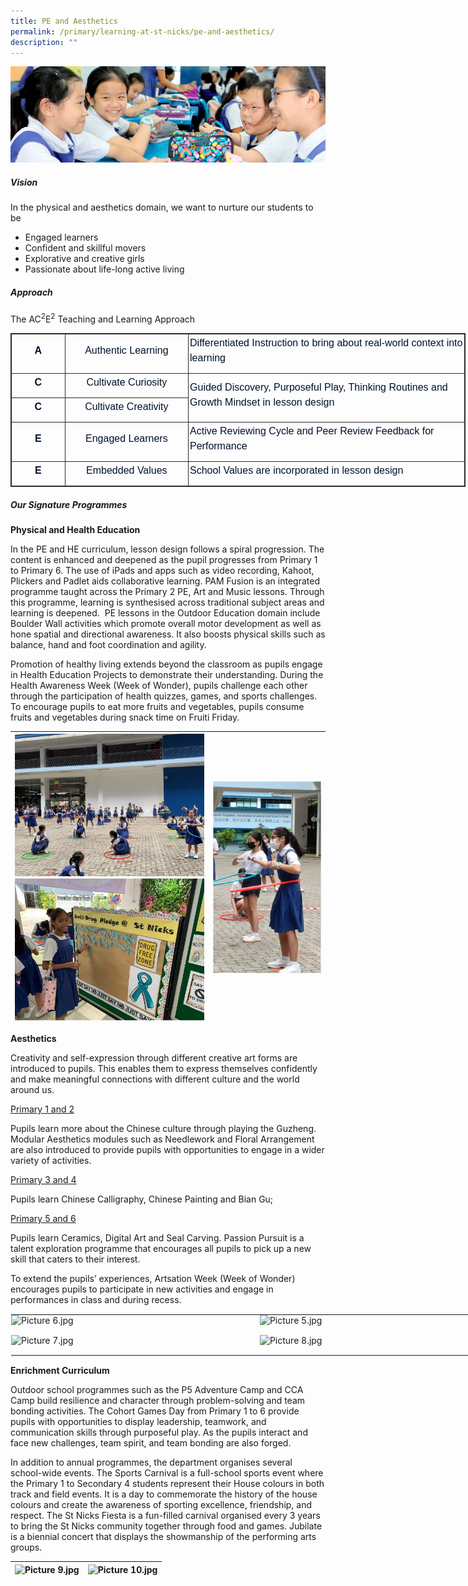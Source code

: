 ```yaml
---
title: PE and Aesthetics
permalink: /primary/learning-at-st-nicks/pe-and-aesthetics/
description: ""
---
```

![](/images/01%20Banner%20Photos/learning-at-stnicks.jpg)

##### **Vision**  

In the physical and aesthetics domain, we want to nurture our students to be  
*   Engaged learners
*   Confident and skillful movers
*   Explorative and creative girls
*   Passionate about life-long active living

##### **Approach**  

The AC<sup>2</sup>E<sup>2</sup> Teaching and Learning Approach

<table style="margin: 0px; outline: 0px; padding: 0px; border: 1px solid rgb(42, 42, 42); border-spacing: 1px; border-collapse: collapse; width: 727.5px;" width="0" class="iveo_table ives_tab_dark"><tbody style="margin: 0px; outline: 0px; padding: 0px;"><tr style="margin: 0px; outline: 0px; padding: 0px;"><td style="margin: 0px; outline: 0px; padding: 2px; text-align: center; border: 1px solid rgb(42, 42, 42);" width="84"><p style="margin: 0px 0px 10px; outline: 0px; padding: 0px; line-height: 24px; color: rgb(0, 18, 45); font-family: Mulish, sans-serif; font-size: 16px; text-align: center;"><b style="margin: 0px; outline: 0px; padding: 0px;"><span style="margin: 0px; outline: 0px; padding: 0px;" lang="EN-SG">A</span></b><span style="margin: 0px; outline: 0px; padding: 0px;"></span></p></td><td style="margin: 0px; outline: 0px; padding: 2px; text-align: center; border: 1px solid rgb(42, 42, 42);" width="198"><p style="margin: 0px 0px 10px; outline: 0px; padding: 0px; line-height: 24px; color: rgb(0, 18, 45); font-family: Mulish, sans-serif; font-size: 16px; text-align: center;"><span style="margin: 0px; outline: 0px; padding: 0px;" lang="EN-SG">Authentic Learning</span><span style="margin: 0px; outline: 0px; padding: 0px;"></span></p></td><td style="margin: 0px; outline: 0px; padding: 2px; text-align: center; border: 1px solid rgb(42, 42, 42); width: 453px;" width="302"><p style="margin: 0px 0px 10px; outline: 0px; padding: 0px; line-height: 24px; color: rgb(0, 18, 45); font-family: Mulish, sans-serif; font-size: 16px; text-align: left;"><span style="margin: 0px; outline: 0px; padding: 0px;" lang="EN-SG">Differentiated Instruction to bring about real-world context into learning</span><span style="margin: 0px; outline: 0px; padding: 0px;"></span></p></td></tr><tr style="margin: 0px; outline: 0px; padding: 0px;"><td style="margin: 0px; outline: 0px; padding: 2px; text-align: center; border: 1px solid rgb(42, 42, 42);" width="84"><p style="margin: 0px 0px 10px; outline: 0px; padding: 0px; line-height: 24px; color: rgb(0, 18, 45); font-family: Mulish, sans-serif; font-size: 16px; text-align: center;"><b style="margin: 0px; outline: 0px; padding: 0px;"><span style="margin: 0px; outline: 0px; padding: 0px;" lang="EN-SG">C</span></b><span style="margin: 0px; outline: 0px; padding: 0px;"></span></p></td><td style="margin: 0px; outline: 0px; padding: 2px; text-align: center; border: 1px solid rgb(42, 42, 42);" width="198"><p style="margin: 0px 0px 10px; outline: 0px; padding: 0px; line-height: 24px; color: rgb(0, 18, 45); font-family: Mulish, sans-serif; font-size: 16px; text-align: center;"><span style="margin: 0px; outline: 0px; padding: 0px;" lang="EN-SG">Cultivate Curiosity</span><span style="margin: 0px; outline: 0px; padding: 0px;"></span></p></td><td style="margin: 0px; outline: 0px; padding: 2px; text-align: center; border: 1px solid rgb(42, 42, 42);" rowspan="2" width="302"><p style="margin: 0px 0px 10px; outline: 0px; padding: 0px; line-height: 24px; color: rgb(0, 18, 45); font-family: Mulish, sans-serif; font-size: 16px; text-align: left;"><span style="margin: 0px; outline: 0px; padding: 0px;" lang="EN-SG">Guided Discovery, Purposeful Play, Thinking Routines and Growth Mindset in lesson design</span><span style="margin: 0px; outline: 0px; padding: 0px;"></span></p></td></tr><tr style="margin: 0px; outline: 0px; padding: 0px;"><td style="margin: 0px; outline: 0px; padding: 2px; text-align: center; border: 1px solid rgb(42, 42, 42);" width="84"><p style="margin: 0px 0px 10px; outline: 0px; padding: 0px; line-height: 24px; color: rgb(0, 18, 45); font-family: Mulish, sans-serif; font-size: 16px; text-align: center;"><b style="margin: 0px; outline: 0px; padding: 0px;"><span style="margin: 0px; outline: 0px; padding: 0px;" lang="EN-SG">C</span></b><span style="margin: 0px; outline: 0px; padding: 0px;"></span></p></td><td style="margin: 0px; outline: 0px; padding: 2px; text-align: center; border: 1px solid rgb(42, 42, 42);" width="198"><p style="margin: 0px 0px 10px; outline: 0px; padding: 0px; line-height: 24px; color: rgb(0, 18, 45); font-family: Mulish, sans-serif; font-size: 16px; text-align: center;"><span style="margin: 0px; outline: 0px; padding: 0px;" lang="EN-SG">Cultivate Creativity</span><span style="margin: 0px; outline: 0px; padding: 0px;"></span></p></td></tr><tr style="margin: 0px; outline: 0px; padding: 0px;"><td style="margin: 0px; outline: 0px; padding: 2px; text-align: center; border: 1px solid rgb(42, 42, 42);" width="84"><p style="margin: 0px 0px 10px; outline: 0px; padding: 0px; line-height: 24px; color: rgb(0, 18, 45); font-family: Mulish, sans-serif; font-size: 16px; text-align: center;"><b style="margin: 0px; outline: 0px; padding: 0px;"><span style="margin: 0px; outline: 0px; padding: 0px;" lang="EN-SG">E</span></b><span style="margin: 0px; outline: 0px; padding: 0px;"></span></p></td><td style="margin: 0px; outline: 0px; padding: 2px; text-align: center; border: 1px solid rgb(42, 42, 42);" width="198"><p style="margin: 0px 0px 10px; outline: 0px; padding: 0px; line-height: 24px; color: rgb(0, 18, 45); font-family: Mulish, sans-serif; font-size: 16px; text-align: center;"><span style="margin: 0px; outline: 0px; padding: 0px;" lang="EN-SG">Engaged Learners</span><span style="margin: 0px; outline: 0px; padding: 0px;"></span></p></td><td style="margin: 0px; outline: 0px; padding: 2px; text-align: center; border: 1px solid rgb(42, 42, 42);" width="302"><p style="margin: 0px 0px 10px; outline: 0px; padding: 0px; line-height: 24px; color: rgb(0, 18, 45); font-family: Mulish, sans-serif; font-size: 16px; text-align: left;"><span style="margin: 0px; outline: 0px; padding: 0px;" lang="EN-SG">Active Reviewing Cycle and Peer Review Feedback for Performance</span><span style="margin: 0px; outline: 0px; padding: 0px;"></span></p></td></tr><tr style="margin: 0px; outline: 0px; padding: 0px;"><td style="margin: 0px; outline: 0px; padding: 2px; text-align: center; border: 1px solid rgb(42, 42, 42);" width="84"><p style="margin: 0px 0px 10px; outline: 0px; padding: 0px; line-height: 24px; color: rgb(0, 18, 45); font-family: Mulish, sans-serif; font-size: 16px; text-align: center;"><b style="margin: 0px; outline: 0px; padding: 0px;"><span style="margin: 0px; outline: 0px; padding: 0px;" lang="EN-SG">E</span></b><span style="margin: 0px; outline: 0px; padding: 0px;"></span></p></td><td style="margin: 0px; outline: 0px; padding: 2px; text-align: center; border: 1px solid rgb(42, 42, 42);" width="198"><p style="margin: 0px 0px 10px; outline: 0px; padding: 0px; line-height: 24px; color: rgb(0, 18, 45); font-family: Mulish, sans-serif; font-size: 16px; text-align: center;"><span style="margin: 0px; outline: 0px; padding: 0px;" lang="EN-SG">Embedded Values</span><span style="margin: 0px; outline: 0px; padding: 0px;"></span></p></td><td style="margin: 0px; outline: 0px; padding: 2px; text-align: center; border: 1px solid rgb(42, 42, 42);" width="302"><p style="margin: 0px 0px 10px; outline: 0px; padding: 0px; line-height: 24px; color: rgb(0, 18, 45); font-family: Mulish, sans-serif; font-size: 16px; text-align: left;"><span style="margin: 0px; outline: 0px; padding: 0px;" lang="EN-SG">School Values are incorporated in lesson design</span><span style="margin: 0px; outline: 0px; padding: 0px;"></span></p></td></tr></tbody></table>

##### **Our Signature Programmes**

**Physical and Health Education**

In the PE and HE curriculum, lesson design follows a spiral progression. The content is enhanced and deepened as the pupil progresses from Primary 1 to Primary 6. The use of iPads and apps such as video recording, Kahoot, Plickers and Padlet aids collaborative learning. PAM Fusion is an integrated programme taught across the Primary 2 PE, Art and Music lessons. Through this programme, learning is synthesised across traditional subject areas and learning is deepened.&nbsp;&nbsp;PE lessons in the Outdoor Education domain include Boulder Wall activities which promote overall motor development as well as hone spatial and directional awareness. It also boosts physical skills such as balance, hand and foot coordination and agility.&nbsp;

Promotion of healthy living extends beyond the classroom as pupils engage in Health Education Projects to demonstrate their understanding. During the Health Awareness Week (Week of Wonder), pupils challenge each other through the participation of health quizzes, games, and sports challenges. To encourage pupils to eat more fruits and vegetables, pupils consume fruits and vegetables during snack time on Fruiti Friday.&nbsp;

| ![](/images/02%20Learning%20@%20St%20Nicks/05%20PE%20and%20Aesthetics/Picture%201.jpg)<br>![](/images/02%20Learning%20@%20St%20Nicks/05%20PE%20and%20Aesthetics/Picture%202.jpg) | ![](/images/02%20Learning%20@%20St%20Nicks/05%20PE%20and%20Aesthetics/Picture%203.jpg) |
| -------- | -------- |

**Aesthetics**

Creativity and self-expression through different creative art forms are introduced to pupils. This enables them to express themselves confidently and make meaningful connections with different culture and the world around us.&nbsp;

<u>Primary 1 and 2</u>

Pupils learn more about the Chinese culture through playing the Guzheng. Modular Aesthetics modules such as Needlework and Floral Arrangement are also introduced to provide pupils with opportunities to engage in a wider variety of activities.&nbsp;

<u>Primary 3 and 4</u>

Pupils learn Chinese Calligraphy, Chinese Painting and Bian Gu;

<u>Primary 5 and 6</u>

Pupils learn Ceramics, Digital Art and Seal Carving. Passion Pursuit is a talent exploration programme that encourages all pupils to pick up a new skill that caters to their interest.&nbsp;

To extend the pupils’ experiences, Artsation Week (Week of Wonder) encourages pupils to participate in new activities and engage in performances in class and during recess.

<table style="margin: auto; outline: 0px; padding: 0px; border-collapse: collapse; clear: both; border: 1px solid transparent; table-layout: fixed; width: 795px;" class="ives_tab_kosong ive_eobj_center"><tbody style="margin: 0px; outline: 0px; padding: 0px;"><tr style="margin: 0px; outline: 0px; padding: 0px;"><td style="margin: 0px; outline: 0px; padding: 0px 15px 15px 0px; vertical-align: top; width: 399px;"><img style="margin: 0px 10px 0px 0px; outline: 0px; padding: 0px; border: none; max-width: 100%; float: left;" class="ive_eobj_left" alt="Picture 6.jpg" src="https://chijstnicholasgirls.moe.edu.sg/qql/slot/u569/Pri%20Learning%20at%20St%20Nicks/PE%20and%20Aesthetics/Picture%206.jpg"><br style="margin: 0px; outline: 0px; padding: 0px;"></td><td style="margin: 0px; outline: 0px; padding: 0px 15px 15px 0px; vertical-align: top; width: 396px;"><img style="margin: 0px 10px 0px 0px; outline: 0px; padding: 0px; border: none; max-width: 100%; float: left;" class="ive_eobj_left" alt="Picture 5.jpg" src="https://chijstnicholasgirls.moe.edu.sg/qql/slot/u569/Pri%20Learning%20at%20St%20Nicks/PE%20and%20Aesthetics/Picture%205.jpg"><br style="margin: 0px; outline: 0px; padding: 0px;"></td></tr><tr style="margin: 0px; outline: 0px; padding: 0px;"><td style="margin: 0px; outline: 0px; padding: 0px 15px 15px 0px; vertical-align: top; width: 60px;"><img style="margin: 0px 10px 0px 0px; outline: 0px; padding: 0px; border: none; max-width: 100%; float: left;" class="ive_eobj_left" alt="Picture 7.jpg" src="https://chijstnicholasgirls.moe.edu.sg/qql/slot/u569/Pri%20Learning%20at%20St%20Nicks/PE%20and%20Aesthetics/Picture%207.jpg"><br style="margin: 0px; outline: 0px; padding: 0px;"></td><td style="margin: 0px; outline: 0px; padding: 0px 15px 15px 0px; vertical-align: top; width: 60px;"><img style="margin: 0px 10px 0px 0px; outline: 0px; padding: 0px; border: none; max-width: 100%; float: left;" class="ive_eobj_left" alt="Picture 8.jpg" src="https://chijstnicholasgirls.moe.edu.sg/qql/slot/u569/Pri%20Learning%20at%20St%20Nicks/PE%20and%20Aesthetics/Picture%208.jpg"><br style="margin: 0px; outline: 0px; padding: 0px;"></td></tr></tbody></table>

**Enrichment Curriculum**  

Outdoor school programmes such as the P5 Adventure Camp and CCA Camp build resilience and character through problem-solving and team bonding activities. The Cohort Games Day from Primary 1 to 6 provide pupils with opportunities to display leadership, teamwork, and communication skills through purposeful play. As the pupils interact and face new challenges, team spirit, and team bonding are also forged.

In addition to annual programmes, the department organises several school-wide events. The Sports Carnival is a full-school sports event where the Primary 1 to Secondary 4 students represent their House colours in both track and field events. It is a day to commemorate the history of the house colours and create the awareness of sporting excellence, friendship, and respect. The St Nicks Fiesta is a fun-filled carnival organised every 3 years to bring the St Nicks community together through food and games. Jubilate is a biennial concert that displays the showmanship of the performing arts groups.  

| ![Picture 9.jpg](https://chijstnicholasgirls.moe.edu.sg/qql/slot/u569/Pri%20Learning%20at%20St%20Nicks/PE%20and%20Aesthetics/Picture%209.jpg) | ![Picture 10.jpg](https://chijstnicholasgirls.moe.edu.sg/qql/slot/u569/Pri%20Learning%20at%20St%20Nicks/PE%20and%20Aesthetics/Picture%2010.jpg) |
| --- | --- |